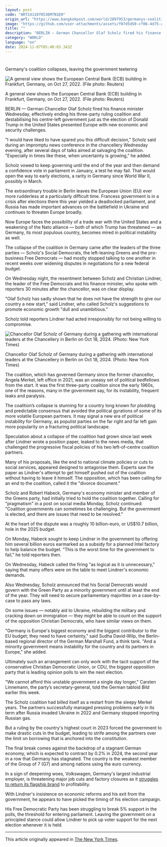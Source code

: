 ```yaml
---
layout: post
code: "ART2411070536M7N1EH"
origin_url: "https://www.bangkokpost.com/world/2897953/germanys-coalition-collapses-leaving-the-government-teetering"
image: "https://github.com/user-attachments/assets/f07d5d50-cf86-4d75-a0c0-7112424c86c5"
title: ""
description: "BERLIN — German Chancellor Olaf Scholz fired his finance minister Wednesday, effectively ending his three-party ruling coalition and destabilising his centre-left government just as the election of Donald Trump in the United States presented Europe with new economic and security challenges."
category: "WORLD"
language: "en"
date: 2024-11-07T05:40:03.343Z
---
```


# 

Germany's coalition collapses, leaving the government teetering

![A general view shows the European Central Bank (ECB) building in Frankfurt, Germany, on Oct 27, 2022. (File photo: Reuters)](https://github.com/user-attachments/assets/55895abf-2bef-407f-b847-fe5abf09c59d)

A general view shows the European Central Bank (ECB) building in Frankfurt, Germany, on Oct 27, 2022. (File photo: Reuters)

BERLIN — German Chancellor Olaf Scholz fired his finance minister Wednesday, effectively ending his three-party ruling coalition and destabilising his centre-left government just as the election of Donald Trump in the United States presented Europe with new economic and security challenges.

"I would have liked to have spared you this difficult decision," Scholz said during an impromptu news conference in the chancellery Wednesday evening, after several days of talks aimed at salvaging the coalition. "Especially in times like these, when uncertainty is growing," he added.

Scholz vowed to keep governing until the end of the year and then demand a confidence vote in parliament in January, a test he may fail. That would open the way to early elections, a rarity in Germany since World War II, possibly in March.

The extraordinary trouble in Berlin leaves the European Union (EU) ever more rudderless at a particularly difficult time. Francess government is in a crisis after elections there this year yielded a deadlocked parliament, and Russia has made important advances on the battlefield in Ukraine and continues to threaten Europe broadly.

Now Europe faces the possibility of a trade war with the United States and a weakening of the Nato alliance — both of which Trump has threatened — as Germany, its most populous country, becomes mired in political instability as well.

The collapse of the coalition in Germany came after the leaders of the three parties — Scholz's Social Democrats, the left-leaning Greens and the pro-business Free Democrats — had mostly stopped talking to one another in recent weeks over widening disputes in negotiations for a new federal budget.

On Wednesday night, the resentment between Scholz and Christian Lindner, the leader of the Free Democrats and his finance minister, who spoke with reporters 30 minutes after the chancellor, was on clear display.

"Olaf Scholz has sadly shown that he does not have the strength to give our country a new start," said Lindner, who called Scholz's suggestions to promote economic growth "dull and unambitious."

Scholz told reporters Lindner had acted irresponsibly for not being willing to compromise.

![Chancellor Olaf Scholz of Germany during a gathering with international leaders at the Chancellery in Berlin on Oct 18, 2024. (Photo: New York Times)](https://github.com/user-attachments/assets/9134aa39-59e6-4fa9-a768-5bdcf0dd2a53)

Chancellor Olaf Scholz of Germany during a gathering with international leaders at the Chancellery in Berlin on Oct 18, 2024. (Photo: New York Times)

The coalition, which has governed Germany since the former chancellor, Angela Merkel, left office in 2021, was an uneasy set of political bedfellows from the start. It was the first three-party coalition since the early 1960s, one of the reasons, many in the government say, for its instability, frequent leaks and paralysis.

The coalition’s collapse is stunning for a country long known for plodding and predictable consensus that avoided the political gyrations of some of its more volatile European partners. It may signal a new era of political instability for Germany, as populist parties on the far right and far left gain more popularity on a fracturing political landscape.

Speculation about a collapse of the coalition had grown since last week after Lindner wrote a position paper, leaked to the news media, that challenged the progressive fiscal policies of his two left-of-centre coalition partners.

Many of his proposals, like the end to national climate policies or cuts to social services, appeared designed to antagonise them. Experts saw the paper as Lindner's attempt to get himself pushed out of the coalition without having to leave it himself. The opposition, which has been calling for an end to the coalition, called it the "divorce document."

Scholz and Robert Habeck, Germany's economy minister and member of the Greens party, had initially tried to hold the coalition together. Calling for "pragmatism" in a post on social media Monday, Scholz continued: "Coalition governments can sometimes be challenging. But the government is elected, and there are issues that need to be resolved."

At the heart of the dispute was a roughly 10 billion-euro, or US$10.7 billion, hole in the 2025 budget.

On Monday, Habeck sought to keep Lindner in the government by offering him several billion euros earmarked as a subsidy for a planned Intel factory to help balance the budget. "This is the worst time for the government to fail," he told reporters then.

On Wednesday, Habeck called the firing "as logical as it is unnecessary," saying that many offers were on the table to meet Lindner's economic demands.

Also Wednesday, Scholz announced that his Social Democrats would govern with the Green Party as a minority government until at least the end of the year. They will need to secure parliamentary majorities on a case-by-case to pass any laws.

On some issues — notably aid to Ukraine, rebuilding the military and cracking down on immigration — they might be able to count on the support of the opposition Christian Democrats, who have similar views on them.

"Germany is Europe's biggest economy and the biggest contributor to the EU budget; they need to have certainty," said Sudha David-Wilp, the Berlin-based regional director of the German Marshall Fund, a think tank. "And a minority government means instability for the country and its partners in Europe," she added.

Ultimately such an arrangement can only work with the tacit support of the conservative Christian Democratic Union, or CDU, the biggest opposition party that is leading opinion polls to win the next election.

"We cannot afford this unstable government a single day longer," Carsten Linnemann, the party’s secretary-general, told the German tabloid _Bild_ earlier this week.

The Scholz coalition had billed itself as a restart from the sleepy Merkel years. The partners successfully managed pressing problems early in its term after Russia invaded Ukraine in 2022 and Germany stopped importing Russian gas.

But a ruling by the country's highest court in 2023 forced the government to make drastic cuts in the budget, leading to strife among the partners over the limit on borrowing that is anchored into the constitution.

The final break comes against the backdrop of a stagnant German economy, which is expected to contract by 0.2% in 2024, the second year in a row that Germany has stagnated. The country is the weakest member of the Group of 7 (G7) and among nations using the euro currency.

In a sign of deepening woes, Volkswagen, Germany's largest industrial employer, is threatening major job cuts and factory closures as it [struggles to return its flagship brand](https://www.bangkokpost.com/business/motoring/2892947/volkswagen-reports-third-quarter-profit-slump-as-major-overhaul-looms) to profitability.

With Lindner's insistence on economic reforms and his exit from the government, he appears to have picked the timing of his election campaign.

His Free Democratic Party has been struggling to break 5% support in the polls, the threshold for entering parliament. Leaving the government on a principled stance could allow Lindner to pick up voter support for the next election whenever it is held.

* * *

This article originally appeared in [The New York Times](https://www.nytimes.com/2024/11/06/world/europe/germany-coalition-collapse-government.html).
